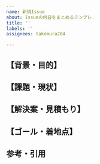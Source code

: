 ```yaml
---
name: 新規Issue
about: Issueの内容をまとめるテンプレ.
title: ''
labels: ''
assignees: takemura204

---
```


## 【背景・目的】

## 【課題・現状】

## 【解決案・見積もり】

## 【ゴール・着地点】

## 参考・引用
